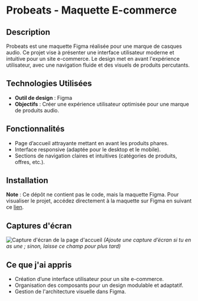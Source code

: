 # Probeats - Maquette E-commerce

## Description
Probeats est une maquette Figma réalisée pour une marque de casques audio. Ce projet vise à présenter une interface utilisateur moderne et intuitive pour un site e-commerce. Le design met en avant l'expérience utilisateur, avec une navigation fluide et des visuels de produits percutants.

## Technologies Utilisées
- **Outil de design** : Figma
- **Objectifs** : Créer une expérience utilisateur optimisée pour une marque de produits audio.

## Fonctionnalités
- Page d’accueil attrayante mettant en avant les produits phares.
- Interface responsive (adaptée pour le desktop et le mobile).
- Sections de navigation claires et intuitives (catégories de produits, offres, etc.).

## Installation
**Note** : Ce dépôt ne contient pas le code, mais la maquette Figma. Pour visualiser le projet, accédez directement à la maquette sur Figma en suivant ce [lien]([URL_FIGMA]([https://www.figma.com/design/ci3la2FL8cOzJ6Efa594aP/Probeats?node-id=14-1177&t=gXVpwdiTPJcEaZkm-1](url))).

## Captures d'écran
![Capture d'écran de la page d'accueil](lien_vers_image.png)
*(Ajoute une capture d’écran si tu en as une ; sinon, laisse ce champ pour plus tard)*

## Ce que j'ai appris
- Création d’une interface utilisateur pour un site e-commerce.
- Organisation des composants pour un design modulable et adaptatif.
- Gestion de l'architecture visuelle dans Figma.


